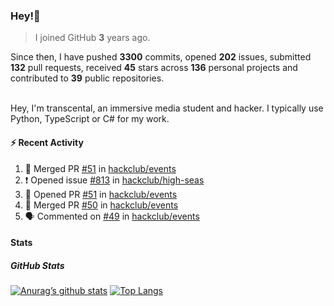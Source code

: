 ### Hey!👋
<!-- [![Banner](banner.png)](https://dillonb07.is-a.dev) -->


> I joined GitHub **3** years ago.

Since then, I have pushed **3300** commits, opened **202** issues, submitted **132** pull requests, received **45** stars across **136** personal projects and contributed to **39** public repositories.

<br>
Hey, I'm transcental, an immersive media student and hacker. I typically use Python, TypeScript or C# for my work.

<br>

#### :zap: Recent Activity

<!--START_SECTION:activity-->
1. 🎉 Merged PR [#51](https://github.com/hackclub/events/pull/51) in [hackclub/events](https://github.com/hackclub/events)
2. ❗ Opened issue [#813](https://github.com/hackclub/high-seas/issues/813) in [hackclub/high-seas](https://github.com/hackclub/high-seas)
3. 💪 Opened PR [#51](https://github.com/hackclub/events/pull/51) in [hackclub/events](https://github.com/hackclub/events)
4. 🎉 Merged PR [#50](https://github.com/hackclub/events/pull/50) in [hackclub/events](https://github.com/hackclub/events)
5. 🗣 Commented on [#49](https://github.com/hackclub/events/pull/49#issuecomment-2486629034) in [hackclub/events](https://github.com/hackclub/events)
<!--END_SECTION:activity-->

#### Stats

##### GitHub Stats
[![Anurag’s github stats](https://github-readme-stats.vercel.app/api?username=transcental&show_icons=true&theme=radical)](https://github.com/transcental)
[![Top Langs](https://github-readme-stats.vercel.app/api/top-langs/?username=transcental&layout=compact&theme=radical)](https://github.com/transcental)
